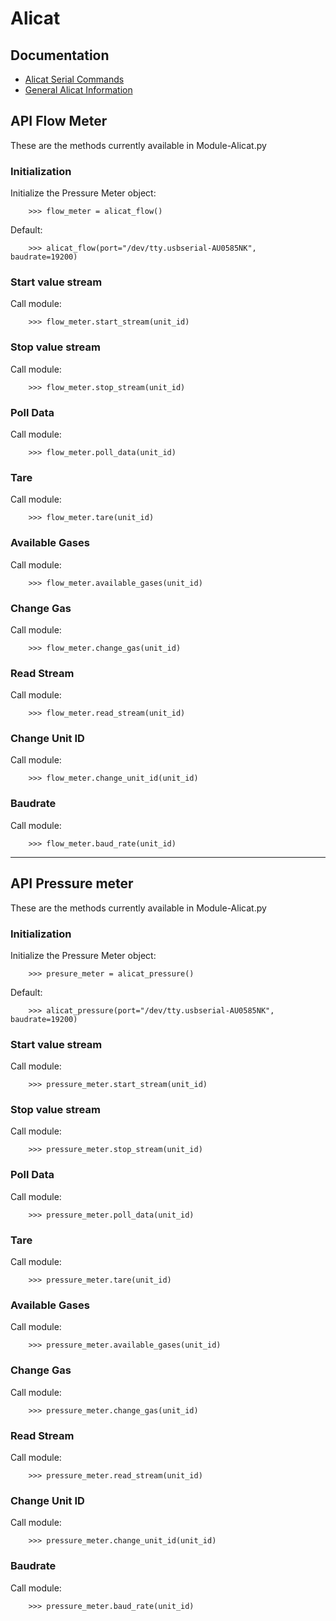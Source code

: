 # Alicat

## Documentation
* [Alicat Serial Commands](https://www.alicat.com/wp-content/documents/Alicat-Serial-Primer.pdf)
* [General Alicat Information](https://www.alicat.com/using-your-alicat/how-to-issue-serial-commands/)

## API Flow Meter

These are the methods currently available in Module-Alicat.py

### Initialization
Initialize the Pressure Meter object:
```
    >>> flow_meter = alicat_flow()
```
Default:
```
    >>> alicat_flow(port="/dev/tty.usbserial-AU0585NK", baudrate=19200)
```
### Start value stream
Call module:
```
    >>> flow_meter.start_stream(unit_id) 
```
### Stop value stream
Call module:
```
    >>> flow_meter.stop_stream(unit_id)
```
### Poll Data
Call module:
```   
    >>> flow_meter.poll_data(unit_id)
```
### Tare
Call module:
```
    >>> flow_meter.tare(unit_id) 
```
### Available Gases
Call module:
```
    >>> flow_meter.available_gases(unit_id) 
```
### Change Gas
Call module:
```
    >>> flow_meter.change_gas(unit_id)
```
### Read Stream
Call module:
```
    >>> flow_meter.read_stream(unit_id) 
```
### Change Unit ID
Call module:
```
    >>> flow_meter.change_unit_id(unit_id)
````
### Baudrate
Call module:
```
    >>> flow_meter.baud_rate(unit_id)
````
---------------------
## API Pressure meter

These are the methods currently available in Module-Alicat.py

### Initialization
Initialize the Pressure Meter object:
```
    >>> presure_meter = alicat_pressure()
```
Default:
```
    >>> alicat_pressure(port="/dev/tty.usbserial-AU0585NK", baudrate=19200)
```
### Start value stream
Call module:
```
    >>> pressure_meter.start_stream(unit_id) 
```
### Stop value stream
Call module:
```
    >>> pressure_meter.stop_stream(unit_id)
```
### Poll Data
Call module:
```   
    >>> pressure_meter.poll_data(unit_id)
```
### Tare
Call module:
```
    >>> pressure_meter.tare(unit_id) 
```
### Available Gases
Call module:
```
    >>> pressure_meter.available_gases(unit_id) 
```
### Change Gas
Call module:
```
    >>> pressure_meter.change_gas(unit_id)
```
### Read Stream
Call module:
```
    >>> pressure_meter.read_stream(unit_id) 
```
### Change Unit ID
Call module:
```
    >>> pressure_meter.change_unit_id(unit_id)
````
### Baudrate
Call module:
```
    >>> pressure_meter.baud_rate(unit_id)
````












